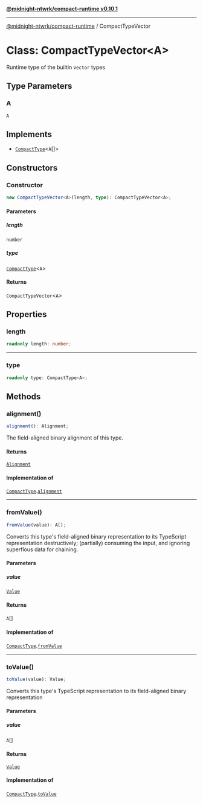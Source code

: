 [**@midnight-ntwrk/compact-runtime v0.10.1**](../README.md)

***

[@midnight-ntwrk/compact-runtime](../globals.md) / CompactTypeVector

# Class: CompactTypeVector\<A\>

Runtime type of the builtin `Vector` types

## Type Parameters

### A

`A`

## Implements

- [`CompactType`](../interfaces/CompactType.md)\<`A`[]\>

## Constructors

### Constructor

```ts
new CompactTypeVector<A>(length, type): CompactTypeVector<A>;
```

#### Parameters

##### length

`number`

##### type

[`CompactType`](../interfaces/CompactType.md)\<`A`\>

#### Returns

`CompactTypeVector`\<`A`\>

## Properties

### length

```ts
readonly length: number;
```

***

### type

```ts
readonly type: CompactType<A>;
```

## Methods

### alignment()

```ts
alignment(): Alignment;
```

The field-aligned binary alignment of this type.

#### Returns

[`Alignment`](../type-aliases/Alignment.md)

#### Implementation of

[`CompactType`](../interfaces/CompactType.md).[`alignment`](../interfaces/CompactType.md#alignment)

***

### fromValue()

```ts
fromValue(value): A[];
```

Converts this type's field-aligned binary representation to its TypeScript
representation destructively; (partially) consuming the input, and
ignoring superflous data for chaining.

#### Parameters

##### value

[`Value`](../type-aliases/Value.md)

#### Returns

`A`[]

#### Implementation of

[`CompactType`](../interfaces/CompactType.md).[`fromValue`](../interfaces/CompactType.md#fromvalue)

***

### toValue()

```ts
toValue(value): Value;
```

Converts this type's TypeScript representation to its field-aligned binary
representation

#### Parameters

##### value

`A`[]

#### Returns

[`Value`](../type-aliases/Value.md)

#### Implementation of

[`CompactType`](../interfaces/CompactType.md).[`toValue`](../interfaces/CompactType.md#tovalue)
